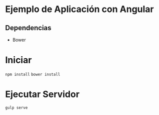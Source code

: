 # Ejemplo de Aplicación con Angular
## Dependencias
  * Bower

# Iniciar
`npm install`
`bower install`

# Ejecutar Servidor
`gulp serve`

